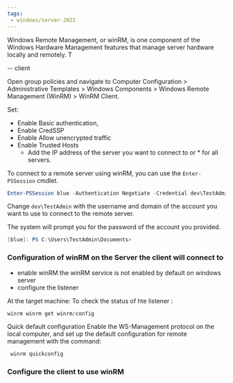 ```yaml
---
tags:
 - windows/server-2022
---
```



Windows Remote Management, or winRM, is one component of the Windows Hardware Management features that manage server hardware locally and remotely. T


-- client 

Open group policies and navigate to Computer Configuration > Administrative Templates > Windows Components > Windows Remote Management (WinRM) > WinRM Client. 

Set: 
- Enable Basic authentication, 
- Enable CredSSP
- Enable Allow unencrypted traffic
- Enable Trusted Hosts
  - Add the IP address of the server you want to connect to or * for all servers.


To connect to a remote server using winRM, you can use the `Enter-PSSession` cmdlet. 

```powershell
Enter-PSSession blue -Authentication Negotiate -Credential dev\TestAdmin
```

Change `dev\TestAdmin` with the username and domain of the account you want to use to connect to the remote server.

The system will prompt you for the password of the account you provided.

```powershell
[blue]: PS C:\Users\TestAdmin\Documents>
```

### Configuration of winRM on the Server the client will connect to

- enable winRM
    the winRM service is not enabled by default on windows server
- configure the listener


At the target machine: 
To check the status of hte listener :
```powershell
winrm winrm get winrm/config
```


Quick default configuration
Enable the WS-Management protocol on the local computer, and set up the default configuration for remote management with the command:

```powershell
 winrm quickconfig
```


### Configure the client to use winRM

